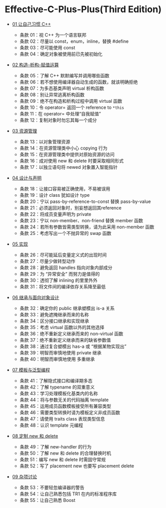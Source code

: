 # Effective-C-Plus-Plus(Third Edition)

* [01 让自己习惯 C++](https://github.com/steveLauwh/Effective-C-Plus-Plus/blob/master/01%20%E8%AE%A9%E8%87%AA%E5%B7%B1%E4%B9%A0%E6%83%AFC%2B%2B.md)

  + 条款 01：视 C++ 为一个语言联邦
  + 条款 02：尽量以 const，enum，inline，替换 #define
  + 条款 03：尽可能使用 const
  + 条款 04：确定对象被使用前已先被初始化

* [02 构造-析构-赋值运算](https://github.com/steveLauwh/Effective-C-Plus-Plus/blob/master/02%20%E6%9E%84%E9%80%A0-%E6%9E%90%E6%9E%84-%E8%B5%8B%E5%80%BC%E8%BF%90%E7%AE%97.md)

  + 条款 05：了解 C++ 默默编写并调用哪些函数
  + 条款 06：若不想使用编译器自动生成的函数，就该明确拒绝
  + 条款 07：为多态基类声明 virtual 析构函数
  + 条款 08：别让异常逃离析构函数
  + 条款 09：绝不在构造和析构过程中调用 virtual 函数
  + 条款 10：令 operator= 返回一个 reference to `*this`
  + 条款 11：在 operator= 中处理“自我赋值”
  + 条款 12：复制对象时勿忘其每一个成分

* [03 资源管理](https://github.com/steveLauwh/Effective-C-Plus-Plus/blob/master/03%20%E8%B5%84%E6%BA%90%E7%AE%A1%E7%90%86.md)
  
  + 条款 13：以对象管理资源
  + 条款 14：在资源管理类中小心 copying 行为
  + 条款 15：在资源管理类中提供对原始资源的访问
  + 条款 16：成对使用 new 和 delete 时要采取相同形式
  + 条款 17：以独立语句将 newed 对象置入智能指针

* [04 设计与声明](https://github.com/steveLauwh/Effective-C-Plus-Plus/blob/master/04%20%E8%AE%BE%E8%AE%A1%E4%B8%8E%E5%A3%B0%E6%98%8E.md)

  + 条款 18：让接口容易被正确使用，不易被误用
  + 条款 19：设计 class 犹如设计 type
  + 条款 20：宁以 pass-by-reference-to-const 替换 pass-by-value
  + 条款 21：必须返回对象时，别妄想返回其reference
  + 条款 22：将成员变量声明为 private
  + 条款 23：宁以 non-member、non-friend 替换 member 函数
  + 条款 24：若所有参数皆需类型转换，请为此采用 non-member 函数
  + 条款 25：考虑写出一个不抛异常的 swap 函数
  
* [05 实现](https://github.com/steveLauwh/Effective-C-Plus-Plus/blob/master/05%20%E5%AE%9E%E7%8E%B0.md)

  + 条款 26：尽可能延后变量定义式的出现时间
  + 条款 27：尽量少做转型动作
  + 条款 28：避免返回 handles 指向对象内部成分
  + 条款 29：为 “异常安全” 而努力是值得的
  + 条款 30：透彻了解 inlining 的里里外外
  + 条款 31：将文件间的编译依存关系降至最低

* [06 继承与面向对象设计](https://github.com/steveLauwh/Effective-C-Plus-Plus/blob/master/06%20%E7%BB%A7%E6%89%BF%E4%B8%8E%E9%9D%A2%E5%90%91%E5%AF%B9%E8%B1%A1%E8%AE%BE%E8%AE%A1.md)

  + 条款 32：确定你的 public 继承塑模出 is-a 关系
  + 条款 33：避免遮掩继承而来的名称
  + 条款 34：区分接口继承和实现继承
  + 条款 35：考虑 virtual 函数以外的其他选择
  + 条款 36：绝不重新定义继承而来的 non-virtual 函数
  + 条款 37：绝不重新定义继承而来的缺省参数值
  + 条款 38：通过复合塑模出 has-a 或 “根据某物实现出”
  + 条款 39：明智而审慎地使用 private 继承
  + 条款 40：明智而审慎地使用 多重继承

* [07 模板与泛型编程](https://github.com/steveLauwh/Effective-C-Plus-Plus/blob/master/07%20%E6%A8%A1%E6%9D%BF%E4%B8%8E%E6%B3%9B%E5%9E%8B%E7%BC%96%E7%A8%8B.md)

  + 条款 41：了解隐式接口和编译期多态
  + 条款 42：了解 typename 的双重意义
  + 条款 43：学习处理模板化基类内的名称
  + 条款 44：将与参数无关的代码抽离 template
  + 条款 45：运用成员函数模板接受所有兼容类型
  + 条款 46：需要类型转换时请为模板定义非成员函数 
  + 条款 47：请使用 traits class 表现类型信息
  + 条款 48：认识 template 元编程

* [08 定制 new 和 delete](https://github.com/steveLauwh/Effective-C-Plus-Plus/blob/master/08%20%E5%AE%9A%E5%88%B6%20new%20%E5%92%8C%20delete.md)

  + 条款 49：了解 new-handler 的行为
  + 条款 50：了解 new 和 delete 的合理替换时机
  + 条款 51：编写 new 和 delete 时需固守常规
  + 条款 52：写了 placement new 也要写 placement delete

* [09 杂项讨论](https://github.com/steveLauwh/Effective-C-Plus-Plus/blob/master/09%20%E6%9D%82%E9%A1%B9%E8%AE%A8%E8%AE%BA.md)

  + 条款 53：不要轻忽编译器的警告
  + 条款 54：让自己熟悉包括 TR1 在内的标准程序库
  + 条款 55：让自己熟悉 Boost
